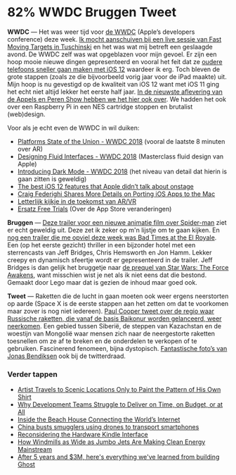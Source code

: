 # 82% WWDC Bruggen Tweet

**WWDC** — Het was weer tijd voor [de WWDC](https://developer.apple.com/wwdc/) (Apple’s developers conference) deze week. [Ik mocht aanschuiven bij een live sessie van Fast Moving Targets in Tuschinski](https://www.instagram.com/reinierladan/?hl=nl) en het was wat mij betreft een geslaagde avond. De WWDC zelf was wat opgeblazen voor mijn gevoel. Er zijn een hoop mooie nieuwe dingen gepresenteerd en vooral het feit dat ze [oudere telefoons sneller gaan maken met iOS 12](https://motherboard.vice.com/en_us/article/j5kd7x/iphone-slow-planned-obsolescence-ios-12-wwdc) waardeer ik erg. Toch bleven de grote stappen (zoals ze die bijvoorbeeld vorig jaar voor de iPad maakte) uit. Mijn hoop is nu gevestigd op de kwaliteit van iOS 12 want met iOS 11 ging het echt niet altijd lekker het eerste half jaar. [In de nieuwste aflevering van de Appels en Peren Show hebben we het hier ook over](http://appelsenperenshow.nl/aflevering/2018/6/7/156-kanye-koekoek-hero-butterfly-4-uur-op-dinsdag). We hadden het ook over een Raspberry Pi in een NES cartridge stoppen en brutalist (web)design.

Voor als je echt even de WWDC in wil duiken:

- [Platforms State of the Union - WWDC 2018](https://developer.apple.com/videos/play/wwdc2018/102/) (vooral de laatste 8 minuten over AR)
- [Designing Fluid Interfaces - WWDC 2018](https://developer.apple.com/videos/play/wwdc2018/803/) (Masterclass fluid design van Apple)
- [Introducing Dark Mode - WWDC 2018](https://developer.apple.com/videos/play/wwdc2018/210) (het niveau van detail dat hierin is gaan zitten is geweldig)
- [The best iOS 12 features that Apple didn’t talk about onstage](https://www.theverge.com/2018/6/4/17425594/best-ios-12-features-apple-wwdc-2018)
- [Craig Federighi Shares More Details on Porting iOS Apps to the Mac](https://www.macstories.net/news/craig-federighi-shares-more-details-on-porting-ios-apps-to-the-mac/)
- [Letterlijk kijkje in de toekomst van AR/VR](https://twitter.com/thefuturematt/status/1004821303486906369)
- [Ersatz Free Trials](https://bitsplitting.org/2018/06/06/ersatz-free-trials/) (Over de App Store veranderingen)

**Bruggen** — [Deze trailer voor een nieuwe animatie film over Spider-man](https://youtu.be/g4Hbz2jLxvQ) ziet er echt geweldig uit. Deze zet ik zeker op m'n lijstje om te gaan kijken. En [nog een trailer die me opviel deze week was Bad Times at the El Royale](https://youtu.be/SQmOaJciI7Q). Een (op het eerste gezicht) thriller in een bijzonder hotel met een sterrencasts van Jeff Bridges, Chris Hemsworth en Jon Hamm. Lekker creepy en dynamisch sfeertje wordt er gepresenteerd in de trailer. Jeff Bridges is dan gelijk het bruggetje naar [de prequel van Star Wars: The Force Awakens](https://youtu.be/83RE6iV5kZA), want misschien wist je net als ik niet eens dat die bestond. Gemaakt door Lego maar dat is gezien de inhoud maar goed ook.

**Tweet** — Raketten die de lucht in gaan moeten ook weer ergens neerstorten op aarde (Space X is de eerste stappen aan het zetten om dat te voorkomen maar zover is nog niet iedereen). [Paul Cooper tweet over de regio waar Russische raketten, die vanaf de basis Baikonur worden gelanceerd, weer neerkomen](https://twitter.com/PaulMMCooper/status/998581449895874560). Een gebied tussen Siberië, de steppen van Kazachstan en de woestijn van Mongolië waar mensen zich naar de neergestorte raketten toesnellen om ze af te breken en de onderdelen te verkopen of te gebruiken. Fascinerend fenomeen, bijna dystopisch. [Fantastische foto’s van Jonas Bendiksen](https://www.jonasbendiksen.com/Books/Satellites/1) ook bij de twitterdraad.

### Verder tappen

- [Artist Travels to Scenic Locations Only to Paint the Pattern of His Own Shirt](https://www.booooooom.com/2016/11/15/artist-travels-to-scenic-locations-only-to-paint-the-pattern-of-his-own-shirt/)
- [Why Development Teams Struggle to Deliver on Time, on Budget, or at All](https://news.ycombinator.com/item?id=17237468)
- [Inside the Beach House Connecting the World’s Internet](https://www.youtube.com/watch?v=iMAThVcqzuk)
- [China busts smugglers using drones to transport smartphones](https://www.reuters.com/article/us-china-crime-smartphones-smugglers/china-busts-smugglers-using-drones-to-transport-smartphones-state-media-idUSKBN1H60BT)
- [Reconsidering the Hardware Kindle Interface](https://medium.com/@craigmod/reconsidering-the-hardware-kindle-interface-3c54088bed9e)
- [How Windmills as Wide as Jumbo Jets Are Making Clean Energy Mainstream](https://www.nytimes.com/interactive/2018/04/23/business/energy-environment/big-windmills.html)
- [After 5 years and $3M, here's everything we've learned from building Ghost](https://blog.ghost.org/5/)
